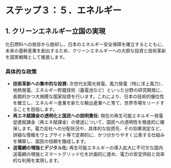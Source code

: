 # ステップ３：５．エネルギー

## 1. クリーンエネルギー立国の実現

化石燃料への依存から脱却し、日本のエネルギー安全保障を確立するとともに、未来の基幹産業を創出するため、クリーンエネルギーへの大胆な投資と技術革新を国家戦略として推進します。

### 具体的な政策
*   **技術革新への集中的な投資:** 次世代太陽光発電、風力発電（特に洋上風力）、地熱発電、エネルギー貯蔵技術（蓄電池など）といった分野の研究開発に、長期的かつ大規模な国家投資を行います。これにより、日本の技術的優位性を確立し、エネルギー産業を新たな輸出産業へと育て、世界市場をリードすることを目指します。
*   **再エネ賦課金の透明化と国民への説明責任:** 現在の再生可能エネルギー発電促進賦課金（再エネ賦課金）の使途について、国民への透明性を徹底的に確保します。電力会社への分配状況や、具体的な投資先、その効果測定など、詳細な情報をウェブサイト等で定期的に、かつ分かりやすく公表する仕組みを構築し、国民の信頼を醸成します。
*   **送電網の増強とデジタル化:** 再生可能エネルギーの導入拡大に不可欠な国内送電網の増強とスマートグリッド化を計画的に進め、電力の安定供給と効率的な利用を実現します。